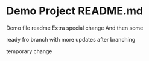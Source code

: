 # Demo Project README.md

Demo file readme
Extra special change
And then some

ready fro branch with more updates after branching

temporary change
